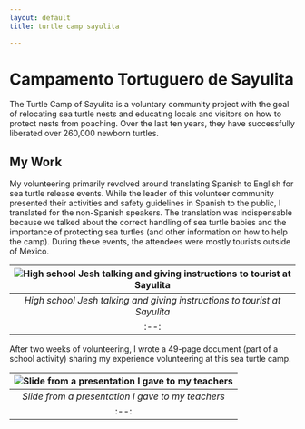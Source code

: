```yaml
---
layout: default
title: turtle camp sayulita

---
```


# Campamento Tortuguero de Sayulita
The Turtle Camp of Sayulita is a voluntary community project with the goal of relocating sea turtle nests and educating locals and visitors on how to protect nests from poaching. Over the last ten years, they have successfully liberated over 260,000 newborn turtles. 

## My Work
My volunteering primarily revolved around translating Spanish to English for sea turtle release events. While the leader of this volunteer community presented their activities and safety guidelines in Spanish to the public, I translated for the non-Spanish speakers. The translation was indispensable because we talked about the correct handling of sea turtle babies and the importance of protecting sea turtles (and other information on how to help the camp). During these events, the attendees were mostly tourists outside of Mexico.

| ![High school Jesh talking and giving instructions to tourist at Sayulita](https://i.imgur.com/t6hWLz2.jpg "High school Jesh talking and giving instructions to tourist at Sayulita") |
|:--:|
| *High school Jesh talking and giving instructions to tourist at Sayulita* |
|:--:|

After two weeks of volunteering, I wrote a 49-page document (part of a school activity) sharing my experience volunteering at this sea turtle camp.

| ![Slide from a presentation I gave to my teachers](https://i.imgur.com/DbTNNop.png "Slide from a presentation I gave to my teachers") |
|:--:|
| *Slide from a presentation I gave to my teachers* |
|:--:|